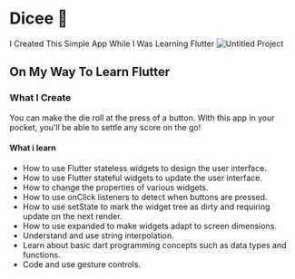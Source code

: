 # Dicee 🎲
I Created This Simple App While I Was Learning Flutter
![Untitled Project](https://user-images.githubusercontent.com/91388754/141670326-cd127ee9-40f1-49ce-bb44-0d5ffe24247f.gif)

## On My Way To Learn Flutter
### What I Create
  You can make the die roll at the press of a button. With this app in your pocket, you'll be able to settle any score on the go!
 
#### What i learn
- How to use Flutter stateless widgets to design the user interface.
- How to use Flutter stateful widgets to update the user interface.
- How to change the properties of various widgets.
- How to use onClick listeners to detect when buttons are pressed.
- How to use setState to mark the widget tree as dirty and requiring update on the next render.
- How to use expanded to make widgets adapt to screen dimensions.
- Understand and use string interpolation.
- Learn about basic dart programming concepts such as data types and functions.
- Code and use gesture controls.
